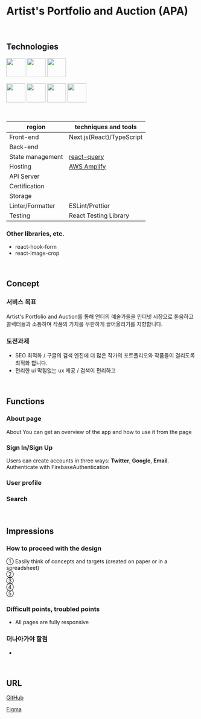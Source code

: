 # Artist's Portfolio and Auction (APA)

<!-- ![Videotogif (1)](https://user-images.githubusercontent.com/65433193/118928788-a7f80800-b97e-11eb-958e-e40e1098af2f.gif) -->

<!-- 완성후 비쥬얼 gif 자리 -->

<br/>

## Technologies

<p align="left">
  <a href="https://www.typescriptlang.org/"><img src="https://cdn.worldvectorlogo.com/logos/typescript.svg" height="50px;" /></a>
  <a href="https://nextjs.org/"><img src="https://cdn.worldvectorlogo.com/logos/nextjs-13.svg" height="50px;" /></a>
  <a href="https://react.dev/"><img src="https://cdn.worldvectorlogo.com/logos/react-2.svg" height="50px;" /></a>

</p>
<p align="left">
  <a href="https://www.figma.com/"><img src="https://cdn.worldvectorlogo.com/logos/figma-5.svg" height="50px;" /></a>
  <a href="https://eslint.org/"><img src="https://cdn.worldvectorlogo.com/logos/eslint-1.svg" height="50px;" /></a>
  <a href="https://prettier.io/"><img src="https://cdn.worldvectorlogo.com/logos/prettier-2.svg" height="50px;" /></a>
  <a href="https://styled-components.com/"><img src="https://cdn.worldvectorlogo.com/logos/styled-components-1.svg" height="50px;" /></a>
</p><br />

| region           | techniques and tools                                                                                                     |
| ---------------- | ------------------------------------------------------------------------------------------------------------------------ |
| Front-end        | Next.js(React)/TypeScript                                                                                                |
| Back-end         |                                                                                                                          |
| State management | <a href="https://tanstack.com/query/v4/?from=reactQueryV3&original=https://react-query-v3.tanstack.com/">react-query</a> |
| Hosting          | <a href="https://aws.amazon.com/ko/amplify/">AWS Amplify</a>                                                             |
| API Server       |                                                                                                                          |
| Certification    |                                                                                                                          |
| Storage          |                                                                                                                          |
| Linter/Formatter | ESLint/Prettier                                                                                                          |
| Testing          | React Testing Library                                                                                                    |

### Other libraries, etc.

- react-hook-form
- react-image-crop

<br/>

## Concept

### 서비스 목표

Artist's Portfolio and Auction를 통해 언더의 예술가들을 인터넷 시장으로 돋움하고 콜렉터들과 소통하며 작품의 가치를 무한하게 끌어올리기를 지향합니다.<br />

### 도전과제

- SEO 최적화 /
  구글의 검색 엔진에 더 많은 작가의 포트폴리오와 작품들이 걸리도록 최적화 합니다.
- 편리한 ui 막힘없는 ux 제공 /
  검색이 편리하고

<br/>

## Functions

### About page

About You can get an overview of the app and how to use it from the page<br  />

### Sign In/Sign Up

Users can create accounts in three ways: **Twitter**, **Google**, **Email**. <br />
Authenticate with FirebaseAuthentication

### User profile

### Search

<br/>

## Impressions

### How to proceed with the design

① Easily think of concepts and targets (created on paper or in a spreadsheet)<br />
② <br />
③ <br />
④ <br />
⑤ <br />

### Difficult points, troubled points

- All pages are fully responsive

### 더나아가야 할점

-

<br/>

## URL

<!-- [App]()
- 준비중... -->

[GitHub](https://github.com/)

[Figma](https://www.figma.com/file/517TGylykXf6aMgfY1QBqd/%EC%9E%91%ED%92%88-%EA%B2%BD%EB%A7%A4-%EC%82%AC%EC%9D%B4%ED%8A%B8-%26-sns-%EC%86%8C%EC%85%9C?type=design&node-id=0-1)

<br/>
